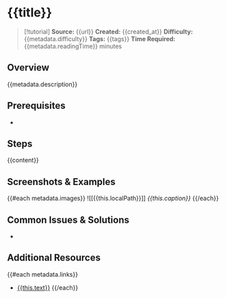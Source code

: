 # {{title}}

> [!tutorial]
> **Source:** {{url}}
> **Created:** {{created_at}}
> **Difficulty:** {{metadata.difficulty}}
> **Tags:** {{tags}}
> **Time Required:** {{metadata.readingTime}} minutes

## Overview
{{metadata.description}}

## Prerequisites
- 

## Steps
{{content}}

## Screenshots & Examples
{{#each metadata.images}}
![[{{this.localPath}}]]
*{{this.caption}}*
{{/each}}

## Common Issues & Solutions
- 

## Additional Resources
{{#each metadata.links}}
- [{{this.text}}]({{this.href}})
{{/each}}